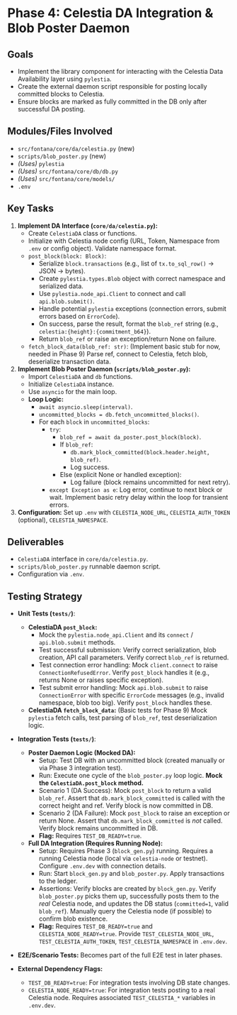 # Phase 4: Celestia DA Integration & Blob Poster Daemon

## Goals

-   Implement the library component for interacting with the Celestia Data Availability layer using `pylestia`.
-   Create the external daemon script responsible for posting locally committed blocks to Celestia.
-   Ensure blocks are marked as fully committed in the DB only after successful DA posting.

## Modules/Files Involved

-   `src/fontana/core/da/celestia.py` (new)
-   `scripts/blob_poster.py` (new)
-   *(Uses)* `pylestia`
-   *(Uses)* `src/fontana/core/db/db.py`
-   *(Uses)* `src/fontana/core/models/`
-   `.env`

## Key Tasks

1.  **Implement DA Interface (`core/da/celestia.py`):**
    *   Create `CelestiaDA` class or functions.
    *   Initialize with Celestia node config (URL, Token, Namespace from `.env` or config object). Validate namespace format.
    *   `post_block(block: Block)`:
        *   Serialize `block.transactions` (e.g., list of `tx.to_sql_row()` -> JSON -> bytes).
        *   Create `pylestia.types.Blob` object with correct namespace and serialized data.
        *   Use `pylestia.node_api.Client` to connect and call `api.blob.submit()`.
        *   Handle potential `pylestia` exceptions (connection errors, submit errors based on `ErrorCode`).
        *   On success, parse the result, format the `blob_ref` string (e.g., `celestia:{height}:{commitment_b64}`).
        *   Return `blob_ref` or raise an exception/return None on failure.
    *   `fetch_block_data(blob_ref: str)`: (Implement basic stub for now, needed in Phase 9) Parse ref, connect to Celestia, fetch blob, deserialize transaction data.
2.  **Implement Blob Poster Daemon (`scripts/blob_poster.py`):**
    *   Import `CelestiaDA` and `db` functions.
    *   Initialize `CelestiaDA` instance.
    *   Use `asyncio` for the main loop.
    *   **Loop Logic:**
        *   `await asyncio.sleep(interval)`.
        *   `uncommitted_blocks = db.fetch_uncommitted_blocks()`.
        *   For each `block` in `uncommitted_blocks`:
            *   `try`:
                *   `blob_ref = await da_poster.post_block(block)`.
                *   If `blob_ref`:
                    *   `db.mark_block_committed(block.header.height, blob_ref)`.
                    *   Log success.
                *   Else (explicit None or handled exception):
                    *   Log failure (block remains uncommitted for next retry).
            *   `except Exception as e`: Log error, continue to next block or wait. Implement basic retry delay within the loop for transient errors.
3.  **Configuration:** Set up `.env` with `CELESTIA_NODE_URL`, `CELESTIA_AUTH_TOKEN` (optional), `CELESTIA_NAMESPACE`.

## Deliverables

-   `CelestiaDA` interface in `core/da/celestia.py`.
-   `scripts/blob_poster.py` runnable daemon script.
-   Configuration via `.env`.

## Testing Strategy

-   **Unit Tests (`tests/`)**:
    *   **CelestiaDA `post_block`:**
        *   Mock the `pylestia.node_api.Client` and its `connect` / `api.blob.submit` methods.
        *   Test successful submission: Verify correct serialization, blob creation, API call parameters. Verify correct `blob_ref` is returned.
        *   Test connection error handling: Mock `client.connect` to raise `ConnectionRefusedError`. Verify `post_block` handles it (e.g., returns None or raises specific exception).
        *   Test submit error handling: Mock `api.blob.submit` to raise `ConnectionError` with specific `ErrorCode` messages (e.g., invalid namespace, blob too big). Verify `post_block` handles these.
    *   **CelestiaDA `fetch_block_data`:** (Basic tests for Phase 9) Mock `pylestia` fetch calls, test parsing of `blob_ref`, test deserialization logic.

-   **Integration Tests (`tests/`)**:
    *   **Poster Daemon Logic (Mocked DA):**
        *   Setup: Test DB with an uncommitted block (created manually or via Phase 3 integration test).
        *   Run: Execute one cycle of the `blob_poster.py` loop logic. **Mock the `CelestiaDA.post_block` method.**
        *   Scenario 1 (DA Success): Mock `post_block` to return a valid `blob_ref`. Assert that `db.mark_block_committed` is called with the correct height and ref. Verify block is now committed in DB.
        *   Scenario 2 (DA Failure): Mock `post_block` to raise an exception or return None. Assert that `db.mark_block_committed` is *not* called. Verify block remains uncommitted in DB.
        *   **Flag:** Requires `TEST_DB_READY=true`.
    *   **Full DA Integration (Requires Running Node):**
        *   Setup: Requires Phase 3 (`block_gen.py`) running. Requires a running Celestia node (local via `celestia-node` or testnet). Configure `.env.dev` with connection details.
        *   Run: Start `block_gen.py` and `blob_poster.py`. Apply transactions to the ledger.
        *   Assertions: Verify blocks are created by `block_gen.py`. Verify `blob_poster.py` picks them up, successfully posts them to the *real* Celestia node, and updates the DB status (`committed=1`, valid `blob_ref`). Manually query the Celestia node (if possible) to confirm blob existence.
        *   **Flag:** Requires `TEST_DB_READY=true` and `CELESTIA_NODE_READY=true`. Provide `TEST_CELESTIA_NODE_URL`, `TEST_CELESTIA_AUTH_TOKEN`, `TEST_CELESTIA_NAMESPACE` in `.env.dev`.

-   **E2E/Scenario Tests:** Becomes part of the full E2E test in later phases.

-   **External Dependency Flags:**
    *   `TEST_DB_READY=true`: For integration tests involving DB state changes.
    *   `CELESTIA_NODE_READY=true`: For integration tests posting to a real Celestia node. Requires associated `TEST_CELESTIA_*` variables in `.env.dev`.